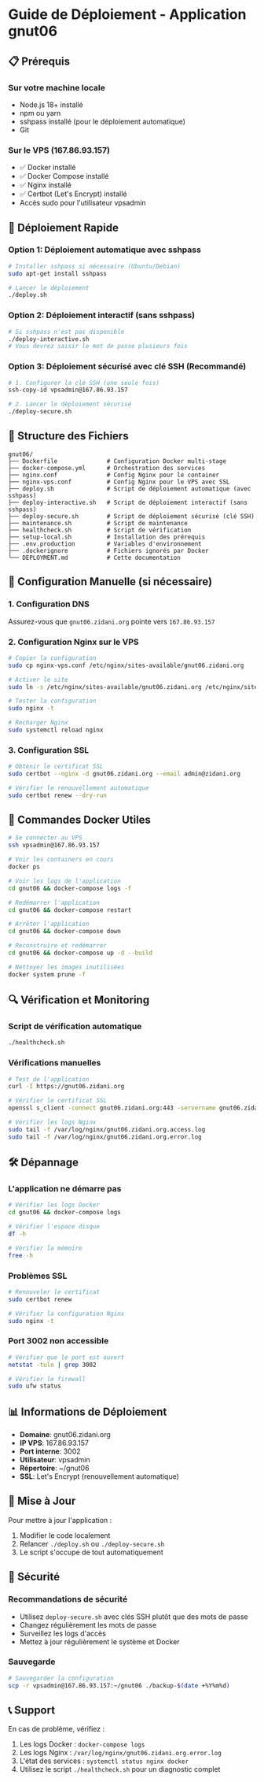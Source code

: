# Guide de Déploiement - Application gnut06

## 📋 Prérequis

### Sur votre machine locale
- Node.js 18+ installé
- npm ou yarn
- sshpass installé (pour le déploiement automatique)
- Git

### Sur le VPS (167.86.93.157)
- ✅ Docker installé
- ✅ Docker Compose installé  
- ✅ Nginx installé
- ✅ Certbot (Let's Encrypt) installé
- Accès sudo pour l'utilisateur vpsadmin

## 🚀 Déploiement Rapide

### Option 1: Déploiement automatique avec sshpass
```bash
# Installer sshpass si nécessaire (Ubuntu/Debian)
sudo apt-get install sshpass

# Lancer le déploiement
./deploy.sh
```

### Option 2: Déploiement interactif (sans sshpass)
```bash
# Si sshpass n'est pas disponible
./deploy-interactive.sh
# Vous devrez saisir le mot de passe plusieurs fois
```

### Option 3: Déploiement sécurisé avec clé SSH (Recommandé)
```bash
# 1. Configurer la clé SSH (une seule fois)
ssh-copy-id vpsadmin@167.86.93.157

# 2. Lancer le déploiement sécurisé
./deploy-secure.sh
```

## 📁 Structure des Fichiers

```
gnut06/
├── Dockerfile              # Configuration Docker multi-stage
├── docker-compose.yml      # Orchestration des services
├── nginx.conf              # Config Nginx pour le container
├── nginx-vps.conf          # Config Nginx pour le VPS avec SSL
├── deploy.sh               # Script de déploiement automatique (avec sshpass)
├── deploy-interactive.sh   # Script de déploiement interactif (sans sshpass)
├── deploy-secure.sh        # Script de déploiement sécurisé (clé SSH)
├── maintenance.sh          # Script de maintenance
├── healthcheck.sh          # Script de vérification
├── setup-local.sh          # Installation des prérequis
├── .env.production         # Variables d'environnement
├── .dockerignore           # Fichiers ignorés par Docker
└── DEPLOYMENT.md           # Cette documentation
```

## 🔧 Configuration Manuelle (si nécessaire)

### 1. Configuration DNS
Assurez-vous que `gnut06.zidani.org` pointe vers `167.86.93.157`

### 2. Configuration Nginx sur le VPS
```bash
# Copier la configuration
sudo cp nginx-vps.conf /etc/nginx/sites-available/gnut06.zidani.org

# Activer le site
sudo ln -s /etc/nginx/sites-available/gnut06.zidani.org /etc/nginx/sites-enabled/

# Tester la configuration
sudo nginx -t

# Recharger Nginx
sudo systemctl reload nginx
```

### 3. Configuration SSL
```bash
# Obtenir le certificat SSL
sudo certbot --nginx -d gnut06.zidani.org --email admin@zidani.org

# Vérifier le renouvellement automatique
sudo certbot renew --dry-run
```

## 🐳 Commandes Docker Utiles

```bash
# Se connecter au VPS
ssh vpsadmin@167.86.93.157

# Voir les containers en cours
docker ps

# Voir les logs de l'application
cd gnut06 && docker-compose logs -f

# Redémarrer l'application
cd gnut06 && docker-compose restart

# Arrêter l'application
cd gnut06 && docker-compose down

# Reconstruire et redémarrer
cd gnut06 && docker-compose up -d --build

# Nettoyer les images inutilisées
docker system prune -f
```

## 🔍 Vérification et Monitoring

### Script de vérification automatique
```bash
./healthcheck.sh
```

### Vérifications manuelles
```bash
# Test de l'application
curl -I https://gnut06.zidani.org

# Vérifier le certificat SSL
openssl s_client -connect gnut06.zidani.org:443 -servername gnut06.zidani.org

# Vérifier les logs Nginx
sudo tail -f /var/log/nginx/gnut06.zidani.org.access.log
sudo tail -f /var/log/nginx/gnut06.zidani.org.error.log
```

## 🛠️ Dépannage

### L'application ne démarre pas
```bash
# Vérifier les logs Docker
cd gnut06 && docker-compose logs

# Vérifier l'espace disque
df -h

# Vérifier la mémoire
free -h
```

### Problèmes SSL
```bash
# Renouveler le certificat
sudo certbot renew

# Vérifier la configuration Nginx
sudo nginx -t
```

### Port 3002 non accessible
```bash
# Vérifier que le port est ouvert
netstat -tuln | grep 3002

# Vérifier le firewall
sudo ufw status
```

## 📊 Informations de Déploiement

- **Domaine**: gnut06.zidani.org
- **IP VPS**: 167.86.93.157
- **Port interne**: 3002
- **Utilisateur**: vpsadmin
- **Répertoire**: ~/gnut06
- **SSL**: Let's Encrypt (renouvellement automatique)

## 🔄 Mise à Jour

Pour mettre à jour l'application :
1. Modifier le code localement
2. Relancer `./deploy.sh` ou `./deploy-secure.sh`
3. Le script s'occupe de tout automatiquement

## 🔐 Sécurité

### Recommandations de sécurité
- Utilisez `deploy-secure.sh` avec clés SSH plutôt que des mots de passe
- Changez régulièrement les mots de passe
- Surveillez les logs d'accès
- Mettez à jour régulièrement le système et Docker

### Sauvegarde
```bash
# Sauvegarder la configuration
scp -r vpsadmin@167.86.93.157:~/gnut06 ./backup-$(date +%Y%m%d)
```

## 📞 Support

En cas de problème, vérifiez :
1. Les logs Docker : `docker-compose logs`
2. Les logs Nginx : `/var/log/nginx/gnut06.zidani.org.error.log`
3. L'état des services : `systemctl status nginx docker`
4. Utilisez le script `./healthcheck.sh` pour un diagnostic complet
